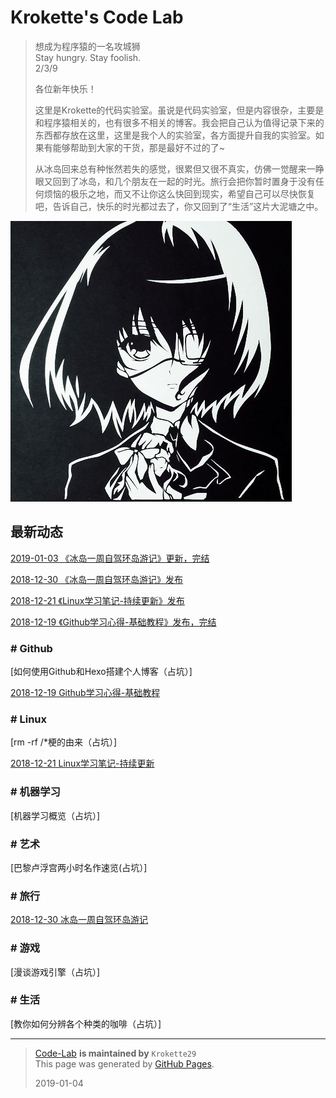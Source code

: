 # Krokette's Code Lab
> 想成为程序猿的一名攻城狮  
> Stay hungry. Stay foolish.  
> 2/3/9
> 
> 各位新年快乐！  
> 
> 这里是Krokette的代码实验室。虽说是代码实验室，但是内容很杂，主要是和程序猿相关的，也有很多不相关的博客。我会把自己认为值得记录下来的东西都存放在这里，这里是我个人的实验室，各方面提升自我的实验室。如果有能够帮助到大家的干货，那是最好不过的了~
> 
> 从冰岛回来总有种怅然若失的感觉，很累但又很不真实，仿佛一觉醒来一睁眼又回到了冰岛，和几个朋友在一起的时光。旅行会把你暂时置身于没有任何烦恼的极乐之地，而又不让你这么快回到现实，希望自己可以尽快恢复吧，告诉自己，快乐的时光都过去了，你又回到了“生活”这片大泥塘之中。

![](Pictures/Main/Surface.jpg)  

## 最新动态
[2019-01-03 《冰岛一周自驾环岛游记》更新，完结](20181230_冰岛一周自驾环岛游记.md)

[2018-12-30 《冰岛一周自驾环岛游记》发布](20181230_冰岛一周自驾环岛游记.md)

[2018-12-21 《Linux学习笔记-持续更新》发布](20181221_Linux学习笔记-持续更新.md)

[2018-12-19 《Github学习心得-基础教程》发布，完结](20181219_Github学习心得-基础教程.md)

### # Github
[如何使用Github和Hexo搭建个人博客（占坑）]

[2018-12-19 Github学习心得-基础教程](20181219_Github学习心得-基础教程.md)

### # Linux
[rm -rf /*梗的由来（占坑）]

[2018-12-21 Linux学习笔记-持续更新](20181221_Linux学习笔记-持续更新.md)

### # 机器学习
[机器学习概览（占坑）]

### # 艺术
[巴黎卢浮宫两小时名作速览(占坑）]

### # 旅行
[2018-12-30 冰岛一周自驾环岛游记](20181230_冰岛一周自驾环岛游记.md)

### # 游戏
[漫谈游戏引擎（占坑）]

### # 生活
[教你如何分辨各个种类的咖啡（占坑）]

----------

> [Code-Lab](https://github.com/Krokette29/Code-Lab) **is maintained by** `Krokette29`  
> This page was generated by [GitHub Pages](https://pages.github.com/).  
> 
> 2019-01-04